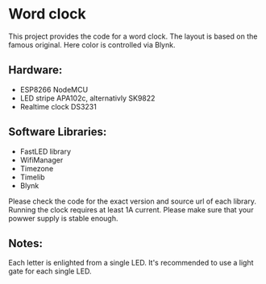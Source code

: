 # Word clock

This project provides the code for a word clock. The layout is based on the famous original. Here color is controlled via Blynk. 

## Hardware:
+ ESP8266 NodeMCU
+ LED stripe APA102c, alternativly SK9822
+ Realtime clock DS3231

## Software Libraries:
+ FastLED library
+ WifiManager
+ Timezone
+ Timelib
+ Blynk

Please check the code for the exact version and source url of each library. Running the clock requires at least 1A current. Please make sure that your powwer supply is stable enough.

## Notes:

Each letter is enlighted from a single LED. It's recommended to use a light gate for each single LED.

